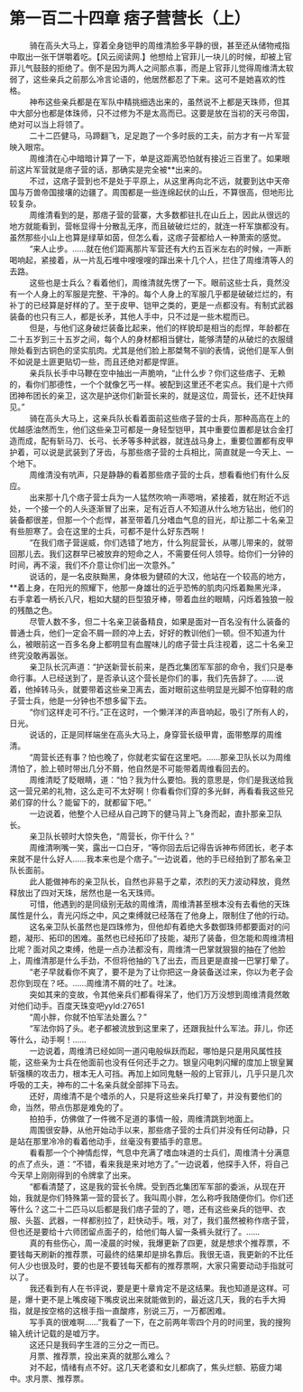 <h1>第一百二十四章 痞子营营长（上）</h1>
<div id="content">&nbsp&nbsp&nbsp&nbsp&nbsp&nbsp&nbsp&nbsp
 骑在高头大马上，穿着全身铠甲的周维清脸多平静的很，甚至还从储物戒指中取出一张干饼嚼着吃。【风云阅读网.】他想给上官菲儿一块儿的时候，却被上官菲儿气鼓鼓的拒绝了。倒不是因为两人之间那点事，而是上官菲儿觉得周维清太软弱了，这些亲兵之前那么冷言论语的，他居然都忍了下来。这可不是她喜欢的性格。
 <br/>&nbsp&nbsp&nbsp&nbsp&nbsp&nbsp&nbsp&nbsp
 神布这些亲兵都是在军队中精挑细选出来的，虽然说不上都是天珠师，但其中大部分也都是体珠师，只不过修为不是太高而已。这要是放在当初的天弓帝国，绝对可以当上将领了。
 <br/>&nbsp&nbsp&nbsp&nbsp&nbsp&nbsp&nbsp&nbsp
 二十二匹健马，马蹄翻飞，足足跑了一个多时辰的工夫，前方才有一片军营映入眼帘。
 <br/>&nbsp&nbsp&nbsp&nbsp&nbsp&nbsp&nbsp&nbsp
 周维清在心中暗暗计算了一下，单是这距离恐怕就有接近三百里了。如果眼前这片军营就是痞子营的话，那确实是完全被**出来的。
 <br/>&nbsp&nbsp&nbsp&nbsp&nbsp&nbsp&nbsp&nbsp
 不过，这痞子营到也不是处于平原上，从这里再向北不远，就要到达中天帝国与万兽帝国接壤的边疆了。周围都是一些连绵起伏的山丘，不算很高，但地形比较复杂。
 <br/>&nbsp&nbsp&nbsp&nbsp&nbsp&nbsp&nbsp&nbsp
 周维清看到的是，那痞子营的营寨，大多数都驻扎在山丘上，因此从很远的地方就能看到，营帐显得十分散乱无序，而且破破烂烂的，就连一杆军旗都没有。虽然那些小山上也算是绿草如茵，但怎么看，这痞子营都给人一种萧索的感觉。
 <br/>&nbsp&nbsp&nbsp&nbsp&nbsp&nbsp&nbsp&nbsp
 “来人止步。……就在他们距离那片军营还有大约五百米左右的时候，一声断喝响起，紧接着，从一片乱石堆中嗖嗖嗖的蹿出来十几个人，拦住了周维清等人的去路。
 <br/>&nbsp&nbsp&nbsp&nbsp&nbsp&nbsp&nbsp&nbsp
 这些也是士兵么？看着他们，周维清就先愣了一下。眼前这些士兵，竟然没有一个人身上的军服是完整、干净的。每个人身上的军服几乎都是破破烂烂的，有补丁的已经算是好样的了。至于皮甲、铠甲之类的，更是一点都没有。有制式武器装备的也只有三人，都是长矛，其他人手中，只不过是一些木棍而已。
 <br/>&nbsp&nbsp&nbsp&nbsp&nbsp&nbsp&nbsp&nbsp
 但是，与他们这身破烂装备比起来，他们的样貌却是相当的彪悍，年龄都在二十五岁到三十五岁之间，每个人的身材都相当健壮，能够清楚的从破烂的衣服缝隙处看到古铜色的坚实肌肉。尤其是他们脸上那桀骜不驯的表情，说他们是军人倒不如说是土匪更贴切一些，而且还绝对都是悍匪。
 <br/>&nbsp&nbsp&nbsp&nbsp&nbsp&nbsp&nbsp&nbsp
 亲兵队长手中马鞭在空中抽出一声脆响，“止什么步？你们这些痞子、无赖的，看你们那德性，一个个就像乞丐一样。被配到这里还不老实点。我们是十六师团神布团长的亲卫，这次是护送你们新营长来的，就是这位，周营长，还不赶快拜见。”
 <br/>&nbsp&nbsp&nbsp&nbsp&nbsp&nbsp&nbsp&nbsp
 骑在高头大马上，这亲兵队长看着面前这些痞子营的士兵，那种高高在上的优越感油然而生，他们这些亲卫可都是一身轻型铠甲，其中重要位置都是钛合金打造而成，配有斩马刀、长弓、长矛等多种武器，就连战马身上，重要位置都有皮甲护着，可以说是武装到了牙齿，与那些痞子营的士兵相比，简直就是一今天上、一个地下。
 <br/>&nbsp&nbsp&nbsp&nbsp&nbsp&nbsp&nbsp&nbsp
 周维清没有吭声，只是静静的看着那些痞子营的士兵，想看看他们有什么反应。
 <br/>&nbsp&nbsp&nbsp&nbsp&nbsp&nbsp&nbsp&nbsp
 出来那十几个痞子营士兵为一人猛然吹响一声嗯哨，紧接着，就在附近不远处，一个接一个的人头逐渐冒了出来，足有近百人不知道从什么地方钻出，他们的装备都很差，但那一个个彪悍，甚至带着几分嗜血气息的目光，却让那二十名亲卫有些胆寒了。会在这里的士兵，可都不是什么好东西啊！
 <br/>&nbsp&nbsp&nbsp&nbsp&nbsp&nbsp&nbsp&nbsp
 “在我们痞子营逞威，你们选错了地方，什么狗屁营长，从哪儿带来的，就带回那儿去。我们这群早已被放弃的短命之人，不需要任何人领导。给你们一分钟的时间，再不滚，我们不介意让你们出一次意外。”
 <br/>&nbsp&nbsp&nbsp&nbsp&nbsp&nbsp&nbsp&nbsp
 说话的，是一名皮肤黝黑，身体极为健硕的大汉，他站在一个较高的地方，**着上身，在阳光的照耀下，他那一身雄壮的近乎恐怖的肌肉闪烁着黝黑光泽，右手拿着一柄长八尺，粗如大腿的巨型狼牙棒，带着血丝的眼睛，闪烁着独狼一般的残酷之色。
 <br/>&nbsp&nbsp&nbsp&nbsp&nbsp&nbsp&nbsp&nbsp
 尽管人数不多，但二十名亲卫装备精良，如果是面对一百名没有什么装备的普通士兵，他们一定会不屑一顾的冲上去，好好的教训他们一顿。但不知道为什么，被眼前这一百多名身上都明显有血腥味儿的痞子营士兵注视着，这二十名亲卫终究没敢再嚣张。
 <br/>&nbsp&nbsp&nbsp&nbsp&nbsp&nbsp&nbsp&nbsp
 亲卫队长沉声道：“护送新营长前来，是西北集团军军部的命令，我们只是奉命行事。人已经送到了，是否承认这个营长是你们的事，我们先告辞了。……说着，他掉转马头，就要带着这些亲卫离去，面对眼前这些明显是光脚不怕穿鞋的痞子营士兵，他是一分钟也不想多留下去。
 <br/>&nbsp&nbsp&nbsp&nbsp&nbsp&nbsp&nbsp&nbsp
 “你们这样走可不行。”正在这时，一个懒洋洋的声音响起，吸引了所有人的，日光。
 <br/>&nbsp&nbsp&nbsp&nbsp&nbsp&nbsp&nbsp&nbsp
 说话的，正是同样端坐在高头大马上，身穿营长级甲胄，面带憨厚的周维清。
 <br/>&nbsp&nbsp&nbsp&nbsp&nbsp&nbsp&nbsp&nbsp
 “周营长还有事？怕也晚了，你就老实留在这里吧。……那亲卫队长以为周维清怕了，脸上顿时带出几分不屑，他自然是不可能带着周维看回去的。
 <br/>&nbsp&nbsp&nbsp&nbsp&nbsp&nbsp&nbsp&nbsp
 周维清眨了眨眼睛，道：“怕？我为什么要怕。我的意思是，你们是我送给我这一营兄弟的礼物，这么走可不太好啊！你看看你们穿的多光鲜，再看看我这些兄弟们穿的什么？能留下的，就都留下吧。”
 <br/>&nbsp&nbsp&nbsp&nbsp&nbsp&nbsp&nbsp&nbsp
 一边说着，他整个人已经从自己跨下的健马背上飞身而起，直扑那亲卫队长。
 <br/>&nbsp&nbsp&nbsp&nbsp&nbsp&nbsp&nbsp&nbsp
 亲卫队长顿时大惊失色，“周营长，你干什么？”
 <br/>&nbsp&nbsp&nbsp&nbsp&nbsp&nbsp&nbsp&nbsp
 周维清咧嘴一笑，露出一口白牙，“等你回去后记得告诉神布师团长，老子本来就不是什么好人……我本来也是个痞子。”一边说着，他的手已经拍到了那名亲卫队长面前。
 <br/>&nbsp&nbsp&nbsp&nbsp&nbsp&nbsp&nbsp&nbsp
 此人能做神布的亲卫队长，自然也非易于之辈，浓烈的天力波动释放，竟然释放出了四对天珠，居然也是一名天珠师。
 <br/>&nbsp&nbsp&nbsp&nbsp&nbsp&nbsp&nbsp&nbsp
 可惜，他遇到的是同级别无敌的周维清，周维清甚至根本没有去看他的天珠属性是什么，青光闪烁之中，风之束缚就已经落在了他身上，限制住了他的行动。
 <br/>&nbsp&nbsp&nbsp&nbsp&nbsp&nbsp&nbsp&nbsp
 这名亲卫队长虽然也是四珠修为，但他却有着绝大多数御珠师都要面对的问题，凝形、拓印的困难。虽然也已经拓印了技能，凝形了装备，但怎能和周维清相比呢？面对风之束缚，他是一点办法都没有，周维清一巴掌就狠狠的抽在了他脸上，周维清那是什么手劲，不但将他抽的飞了出去，而且更是直接一巴掌打晕了。
 <br/>&nbsp&nbsp&nbsp&nbsp&nbsp&nbsp&nbsp&nbsp
 “老子早就看你不爽了，要不是为了让你把这一身装备送过来，你以为老子会忍你到现在？呸。……周维清不屑的吐了。吐沫。
 <br/>&nbsp&nbsp&nbsp&nbsp&nbsp&nbsp&nbsp&nbsp
 突如其来的变故，令其他亲兵们都看得呆了，他们万万没想到周维清竟然敢对他们动手。百度天珠变吧yyId:27651
 <br/>&nbsp&nbsp&nbsp&nbsp&nbsp&nbsp&nbsp&nbsp
 “周小胖，你就不怕军法处置么？”
 <br/>&nbsp&nbsp&nbsp&nbsp&nbsp&nbsp&nbsp&nbsp
 “军法你妈了头。老子都被流放到这里来了，还跟我扯什么军法。菲儿，你还等什么，动手啊！……
 <br/>&nbsp&nbsp&nbsp&nbsp&nbsp&nbsp&nbsp&nbsp
 一边说着，周维清已经如同一道闪电般纵跃而起，哪怕是只是用风属性技能，这些亲为士兵在他面前也没有任何还手之力。银皇闪电刺闪耀的度加上银皇翼斩强横的攻击力，根本无人可挡。再加上如同鬼魅一般的上官菲儿，几乎只是几次呼吸的工夫，神布的二十名亲兵就全部摔下马去。
 <br/>&nbsp&nbsp&nbsp&nbsp&nbsp&nbsp&nbsp&nbsp
 还好，周维清不是个嗜杀的人，只是将这些亲兵打晕了，并没有要他们的命，当然，带点伤那是难免的了。
 <br/>&nbsp&nbsp&nbsp&nbsp&nbsp&nbsp&nbsp&nbsp
 拍拍手，仿佛做了一件微不足道的事情一般，周维清跳到地面上。
 <br/>&nbsp&nbsp&nbsp&nbsp&nbsp&nbsp&nbsp&nbsp
 周围很安静，从他开始动手以来，那些痞子营的士兵们并没有任何动静，只是站在那里冷冷的看着他动手，丝毫没有要插手的意思。
 <br/>&nbsp&nbsp&nbsp&nbsp&nbsp&nbsp&nbsp&nbsp
 看看那一个个神情彪悍，气息中充满了嗜血味道的士兵们，周维清十分满意的点了点头，道：“不错，看来我是来对地方了。”一边说着，他探手入怀，将自己今天早上刚刚得到的令牌拿了出来。
 <br/>&nbsp&nbsp&nbsp&nbsp&nbsp&nbsp&nbsp&nbsp
 “都看清楚了，这是我的营长令牌。受到西北集团军军部的委派，从现在开始，我就是你们特殊第一营的营长了。我叫周小胖，怎么称呼我随便你们。你们还等什么？这二十二匹马以后都是我们痞子营的了，嗯，还有这些亲兵的铠甲、衣服、头盔、武器，一样都别拉了，赶快动手。哦，对了，我们虽然被称作痞子营，但也还是要给十六师团留点面子的，给他们每人留一条裤头就行了。……
 <br/>&nbsp&nbsp&nbsp&nbsp&nbsp&nbsp&nbsp&nbsp
 真的有些伤心，周一凌晨的时候，我爆更新了四更，就是想求个推荐票，不要钱每天刷新的推荐票，可最终的结果却是排名靠后。我很无语，我更新的不比任何人少也很及时，要的也是不要钱每天都有的推荐票啊，大家只需要动动手指就可以了。
 <br/>&nbsp&nbsp&nbsp&nbsp&nbsp&nbsp&nbsp&nbsp
 我还看到有人在书评说，要是更十章肯定不是这结果。我也知道是这样。可是，爆十更不是上嘴皮碰下嘴皮说出来就能做到的，最近这几天，我的右手大拇指，就是按空格的这根手指一直酸疼，别说三万，一万都困难。
 <br/>&nbsp&nbsp&nbsp&nbsp&nbsp&nbsp&nbsp&nbsp
 写手真的很难啊……”我看了一下，在之前两年零四个月的时间里，我的搜狗输入统计记载的是嘘万字。
 <br/>&nbsp&nbsp&nbsp&nbsp&nbsp&nbsp&nbsp&nbsp
 这还只是我码字生涯的三分之一而已。
 <br/>&nbsp&nbsp&nbsp&nbsp&nbsp&nbsp&nbsp&nbsp
 月票、推荐票，投出来真的就那么难么？
 <br/>&nbsp&nbsp&nbsp&nbsp&nbsp&nbsp&nbsp&nbsp
 对不起，情绪有点不好。这几天老婆和女儿都病了，焦头烂额、筋疲力竭中。求月票、推荐票。
 <br/>&nbsp&nbsp&nbsp&nbsp&nbsp&nbsp&nbsp&nbsp
 <br/>&nbsp&nbsp&nbsp&nbsp&nbsp&nbsp&nbsp&nbsp
</div>
